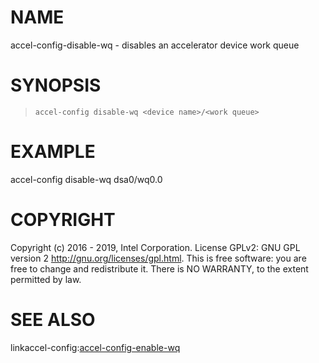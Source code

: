 
NAME
====

accel-config-disable-wq - disables an accelerator device work queue

SYNOPSIS
========

>     accel-config disable-wq <device name>/<work queue>

EXAMPLE
=======

accel-config disable-wq dsa0/wq0.0

COPYRIGHT
=========

Copyright (c) 2016 - 2019, Intel Corporation. License GPLv2: GNU GPL
version 2 <http://gnu.org/licenses/gpl.html>. This is free software: you
are free to change and redistribute it. There is NO WARRANTY, to the
extent permitted by law.

SEE ALSO
========

linkaccel-config:[accel-config-enable-wq](accel-config-enable-wq.md)
